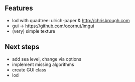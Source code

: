 ## Features

- lod with quadtree: ulrich-paper & http://chrisbrough.com
- gui -> https://github.com/ocornut/imgui
- (very) simple texture

## Next steps

- add sea level, change via options
- implement missing algorithms
- create GUI class
- lod
